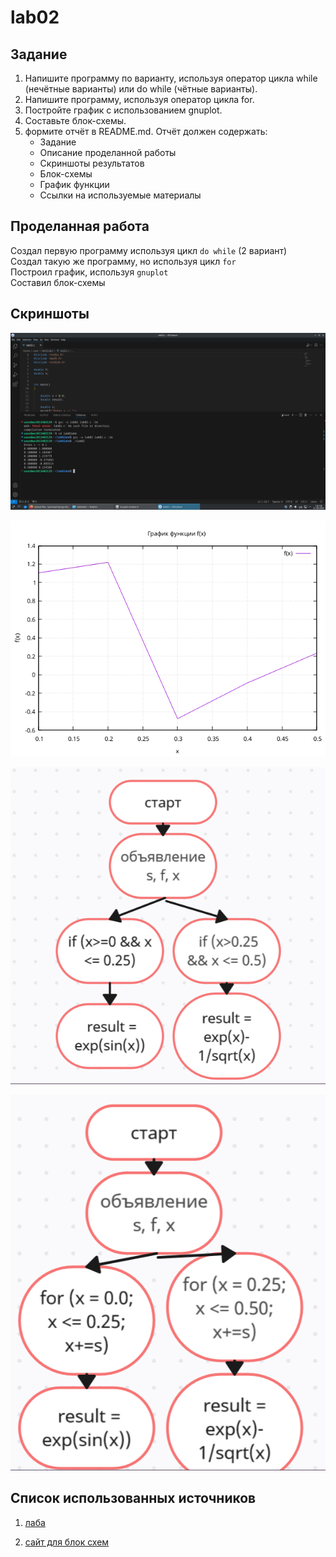 # lab02

## Задание

1. Напишите программу по варианту, используя оператор цикла while (нечётные варианты) или do while (чётные варианты).
2. Напишите программу, используя оператор цикла for.
3. Постройте график с использованием gnuplot.
4. Составьте блок-схемы.
5. формите отчёт в README.md. Отчёт должен содержать:
   - Задание
   - Описание проделанной работы
   - Скриншоты результатов
   - Блок-схемы
   - График функции
   - Ссылки на используемые материалы


## Проделанная работа

Создал первую программу используя цикл `do while` (2 вариант)  
Создал такую же программу, но используя цикл `for`  
Построил график, используя `gnuplot`  
Составил блок-схемы  

## Скриншоты

![результат c](Screenshot_20230921_141802.png)

![график](lab02graph.png)

![блок схема](bs1.png)

![еще блок схема](bs2.png)

## Список использованных источников

1. [лаба](https://evil-teacher.on.fleek.co/prog_pm/lab02/)

2. [сайт для блок схем](https://creately.com/ru/lp/%D0%9F%D1%80%D0%BE%D0%B3%D1%80%D0%B0%D0%BC%D0%BC%D0%B0-%D0%B1%D0%BB%D0%BE%D0%BA-%D1%81%D1%85%D0%B5%D0%BC-%D0%BE%D0%BD%D0%BB%D0%B0%D0%B9%D0%BD/)

